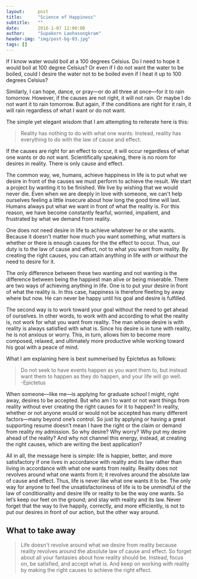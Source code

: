 ```yaml
---
layout:     post
title:      "Science of Happiness"
subtitle:   ""
date:       2016-1-07 12:00:00
author:     "Supakorn Laohasongkram"
header-img: "img/post-bg-03.jpg"
tags: []
---
```


<p>If I know water would boil at a 100 degrees Celsius. Do I need to hope it would boil at 100 degree Celsius? Or even if I do not want the water to be boiled, could I desire the water not to be boiled even if I heat it up to 100 degrees Celsius?</p>

<p>Similarly, I can hope, dance, or pray—or do all three at once—for it to rain tomorrow. However, if the causes are not right, it will not rain. Or maybe I do not want it to rain tomorrow. But again, if the conditions are right for it rain, it will rain regardless of what I want or do not want.</p>

<p>The simple yet elegant wisdom that I am attempting to reiterate here is this:</p>

<blockquote>Reality has nothing to do with what one wants. Instead, reality has everything to do with the law of cause and effect.</blockquote> 

<p>If the causes are right for an effect to occur, it will occur regardless of what one wants or do not want. Scientifically speaking, there is no room for desires in reality. There is only cause and effect.</p>

<p>The common way, we, humans, achieve happiness in life is to put what we desire in front of the causes we must perform to achieve the result. We start a project by wanting it to be finished. We live by wishing that we would never die. Even when we are deeply in love with someone, we can't help ourselves feeling a little insecure about how long the good time will last. Humans always put what we want in front of what the reality is. For this reason, we have become constantly fearful, worried, impatient, and frustrated by what we demand from reality.</p>

<p>One does not need desire in life to achieve whatever he or she wants. Because it doesn't matter how much you want something, what matters is whether or there is enough causes for the the effect to occur. Thus, our duty is to the law of cause and effect, not to what you want from reality. By creating the right causes, you can attain anything in life <em>with or without</em> the need to desire for it.</p>

<p>The only difference between these two wanting and not wanting is the difference between being the happiest man alive or being miserable. There are two ways of achieving anything in life. One is to put your desire in front of what the reality is. In this case, happiness is therefore fleeting by away where but now. He can never be happy until his goal and desire is fulfilled. </p>

<p>The second way is to work toward your goal without the need to get ahead of ourselves. In other words, to work with and according to what the reality is, not work for what you want from reality. The man whose desire is with reality is always satisfied with what is. Since his desire is in tune with reality, he is not anxious or worry. This, in turn, allows him to become more composed, relaxed, and ultimately more productive while working toward his goal with a peace of mind.</p>

<p>What I am explaining here is best summerised by Epictetus as follows:</p>

<blockquote>Do not seek to have events happen as you want them to, but instead want them to happen as they do happen, and your life will go well.<br>-Epictetus</blockquote>

<p>When someone—like me—is applying for graduate school I might, right away, desires to be accepted. But who am I to want or not want things from reality without ever creating the right causes for it to happen? In reality, whether or not anyone would or would not be accepted has many different factors—many beyond one’s control. So just by applying or having a great supporting resume doesn’t mean I have the right or the claim or demand from reality my admission. So why desire? Why worry? Why put my desire ahead of the reality? And why not channel this energy, instead, at creating the right causes, which are writing the best application?</p>

<p>All in all, the message here is simple: life is happier, better, and more satisfactory if one lives in accordance with reality and its law rather than living in accordance with what one wants from reality. Reality does not revolves around what one wants from it; it revolves around the absolute law of cause and effect. Thus, life is never like what one wants it to be. The only way for anyone to feel the unsatisfactoriness of life is to be unmindful of the law of conditionality and desire life or reality to be the way one wants. So let’s keep our feet on the ground; and stay with reality and its law. Never forget that the way to live happily, correctly, and more efficiently, is not to put our desires in front of our action, but the other way around.</p>

<h2 class="section-heading">What to take away</h2>

<blockquote>
	Life doesn't revolve around what we desire from reality because reality revolves around the absolute law of cause and effect. So forget about all your fantasies about how reality should be. Instead, focus on, be satisfied, and accept what is. And keep on working with reality by making the right causes to achieve the right effect. 
</blockquote>